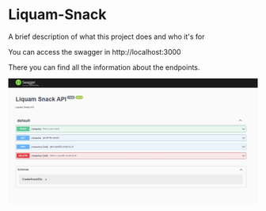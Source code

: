# Liquam-Snack

A brief description of what this project does and who it's for

You can access the swagger in http://localhost:3000

There you can find all the information about the endpoints.

<img src="./Swagger%20-%20Liquam.jpg" width="700">
